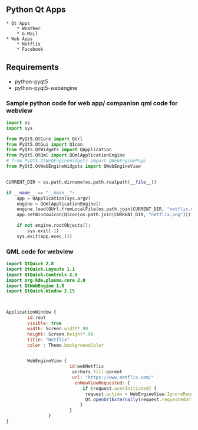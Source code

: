 ## Python Qt Apps

    * Qt Apps
        * Weather
        * G-Mail
    * Web Apps
        * Netflix
        * Facebook
## Requirements
   * python-pyqt5
   * python-pyqt5-webengine
  
### Sample python code for web app/ companion qml code for webview

```python
import os
import sys

from PyQt5.QtCore import QUrl
from PyQt5.QtGui import QIcon
from PyQt5.QtWidgets import QApplication
from PyQt5.QtQml import QQmlApplicationEngine
# from PyQt5.QtWebEngineWidgets import QWebEnginePage
from PyQt5.QtWebEngineWidgets import QWebEngineView


CURRENT_DIR = os.path.dirname(os.path.realpath(__file__))

if __name__ == "__main__":
    app = QApplication(sys.argv)
    engine = QQmlApplicationEngine()
    engine.load(QUrl.fromLocalFile(os.path.join(CURRENT_DIR, "netflix.qml")))
    app.setWindowIcon(QIcon(os.path.join(CURRENT_DIR, "netflix.png")))

    if not engine.rootObjects():
        sys.exit(-1)
    sys.exit(app.exec_())
```
### QML code for webview

```qml
import QtQuick 2.8
import QtQuick.Layouts 1.1
import QtQuick.Controls 2.5
import org.kde.plasma.core 2.0
import QtWebEngine 1.5
import QtQuick.Window 2.15



ApplicationWindow {
        id:root
        visible: true
        width: Screen.width*.90
        height: Screen.height*.90
        title: "Netflix"
        color : Theme.backgroundColor


        WebEngineView {
                        id:webNetflix
                         anchors.fill:parent
                         url: "https://www.netflix.com/"
                          onNewViewRequested: {
                             if (request.userInitiated) {
                              request.action = WebEngineView.IgnoreRequest;
                              Qt.openUrlExternally(request.requestedUrl);
                            }
                        }
                }
}
```
